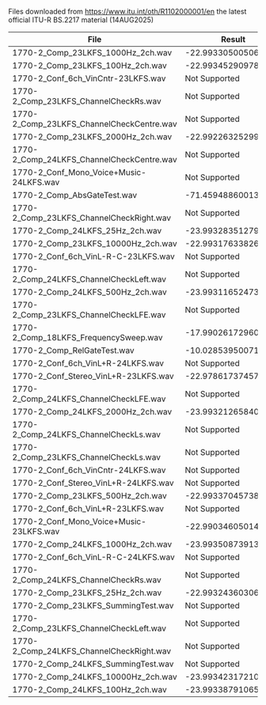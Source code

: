 Files downloaded from https://www.itu.int/oth/R1102000001/en
the latest official ITU-R BS.2217 material (14AUG2025)

| File | Result |
|------|--------|
| 1770-2_Comp_23LKFS_1000Hz_2ch.wav | -22.993305005064524. |
| 1770-2_Comp_23LKFS_100Hz_2ch.wav | -22.99345290978285. |
| 1770-2_Conf_6ch_VinCntr-23LKFS.wav | Not Supported |
| 1770-2_Comp_23LKFS_ChannelCheckRs.wav | Not Supported |
| 1770-2_Comp_23LKFS_ChannelCheckCentre.wav | Not Supported |
| 1770-2_Comp_23LKFS_2000Hz_2ch.wav | -22.992263252995311. |
| 1770-2_Comp_24LKFS_ChannelCheckCentre.wav | Not Supported |
| 1770-2_Conf_Mono_Voice+Music-24LKFS.wav | Not Supported |
| 1770-2_Comp_AbsGateTest.wav | -71.459488600132914. |
| 1770-2_Comp_23LKFS_ChannelCheckRight.wav | Not Supported |
| 1770-2_Comp_24LKFS_25Hz_2ch.wav | -23.993283512795077. |
| 1770-2_Comp_23LKFS_10000Hz_2ch.wav | -22.993176338263382. |
| 1770-2_Conf_6ch_VinL-R-C-23LKFS.wav | Not Supported |
| 1770-2_Comp_24LKFS_ChannelCheckLeft.wav | Not Supported |
| 1770-2_Comp_24LKFS_500Hz_2ch.wav | -23.993116524736294. |
| 1770-2_Comp_23LKFS_ChannelCheckLFE.wav | Not Supported |
| 1770-2_Comp_18LKFS_FrequencySweep.wav | -17.990261729608196. |
| 1770-2_Comp_RelGateTest.wav | -10.028539500711215. |
| 1770-2_Conf_6ch_VinL+R-24LKFS.wav | Not Supported |
| 1770-2_Conf_Stereo_VinL+R-23LKFS.wav | -22.978617374570145. |
| 1770-2_Comp_24LKFS_ChannelCheckLFE.wav | Not Supported |
| 1770-2_Comp_24LKFS_2000Hz_2ch.wav | -23.99321265840976. |
| 1770-2_Comp_24LKFS_ChannelCheckLs.wav | Not Supported |
| 1770-2_Comp_23LKFS_ChannelCheckLs.wav | Not Supported |
| 1770-2_Conf_6ch_VinCntr-24LKFS.wav | Not Supported |
| 1770-2_Conf_Stereo_VinL+R-24LKFS.wav | Not Supported |
| 1770-2_Comp_23LKFS_500Hz_2ch.wav | -22.993370457389865. |
| 1770-2_Conf_6ch_VinL+R-23LKFS.wav | Not Supported |
| 1770-2_Conf_Mono_Voice+Music-23LKFS.wav | -22.990346050143319. |
| 1770-2_Comp_24LKFS_1000Hz_2ch.wav | -23.993508739136871. |
| 1770-2_Conf_6ch_VinL-R-C-24LKFS.wav | Not Supported |
| 1770-2_Comp_24LKFS_ChannelCheckRs.wav | Not Supported |
| 1770-2_Comp_23LKFS_25Hz_2ch.wav | -22.993243603061071. |
| 1770-2_Comp_23LKFS_SummingTest.wav | Not Supported |
| 1770-2_Comp_23LKFS_ChannelCheckLeft.wav | Not Supported |
| 1770-2_Comp_24LKFS_ChannelCheckRight.wav | Not Supported |
| 1770-2_Comp_24LKFS_SummingTest.wav | Not Supported |
| 1770-2_Comp_24LKFS_10000Hz_2ch.wav | -23.993423172102968. |
| 1770-2_Comp_24LKFS_100Hz_2ch.wav | -23.993387910656825. |